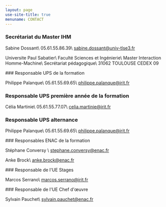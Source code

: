 ```yaml
---
layout: page
use-site-title: true
menuname: CONTACT
---
```



### Secrétariat du Master IHM

Sabine Dossant\\
05.61.55.86.39\\
[sabine.dossant@univ-tlse3.fr](mailto:sabine.dossant@univ-tlse3.fr)

Universite Paul Sabatier\\
Faculté Sciences et Ingénierie\\
Master Interaction Homme-Machine\\
Secrétariat pédagogique\\
31062 TOULOUSE CEDEX 09


<div class="row">

<div class="col-sm-6">
### Responsable UPS de la formation

Philippe Palanque\\
05.61.55.69.65\\
[philippe.palanque@irit.fr](mailto:philippe.palanque@irit.fr)


### Responsable UPS première année de la formation

Célia Martinie\\
05.61.55.77.07\\
[celia.martinie@irit.fr](mailto:celia.martinie@irit.fr)


### Responsable UPS alternance

Philippe Palanque\\
05.61.55.69.65\\
[philippe.palanque@irit.fr](mailto:philippe.palanque@irit.fr)
</div>

<div class="col-sm-6">
### Responsables ENAC de la formation

Stéphane Conversy \\
[stephane.conversy@enac.fr](mailto:stephane.conversy@enac.fr)

Anke Brock\\
[anke.brock@enac.fr](mailto:anke.brock@enac.fr)

</div>

</div>

<div class="row">

<div class="col-sm-6">
### Responsable de l'UE Stages

Marcos Serrano\\
[marcos.serrano@irit.fr](mailto:marcos.serrano@irit.fr)

</div>

<div class="col-sm-6">
### Responsable de l'UE Chef d'œuvre

Sylvain Pauchet\\
[sylvain.pauchet@enac.fr](mailto:sylvain.pauchet@enac.fr)

</div>

</div>